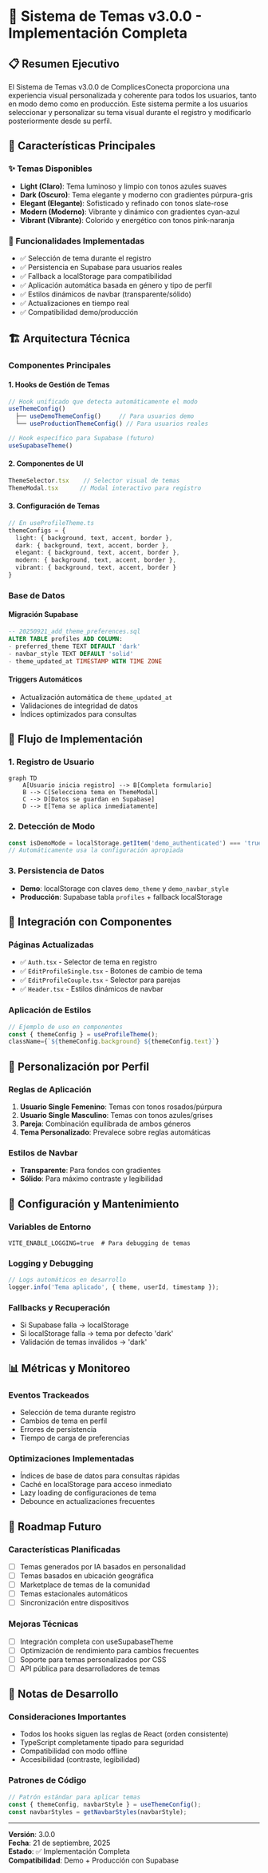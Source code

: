 # 🎨 Sistema de Temas v3.0.0 - Implementación Completa

## 📋 Resumen Ejecutivo

El Sistema de Temas v3.0.0 de ComplicesConecta proporciona una experiencia visual personalizada y coherente para todos los usuarios, tanto en modo demo como en producción. Este sistema permite a los usuarios seleccionar y personalizar su tema visual durante el registro y modificarlo posteriormente desde su perfil.

## 🚀 Características Principales

### ✨ Temas Disponibles
- **Light (Claro)**: Tema luminoso y limpio con tonos azules suaves
- **Dark (Oscuro)**: Tema elegante y moderno con gradientes púrpura-gris
- **Elegant (Elegante)**: Sofisticado y refinado con tonos slate-rose
- **Modern (Moderno)**: Vibrante y dinámico con gradientes cyan-azul
- **Vibrant (Vibrante)**: Colorido y energético con tonos pink-naranja

### 🎯 Funcionalidades Implementadas
- ✅ Selección de tema durante el registro
- ✅ Persistencia en Supabase para usuarios reales
- ✅ Fallback a localStorage para compatibilidad
- ✅ Aplicación automática basada en género y tipo de perfil
- ✅ Estilos dinámicos de navbar (transparente/sólido)
- ✅ Actualizaciones en tiempo real
- ✅ Compatibilidad demo/producción

## 🏗️ Arquitectura Técnica

### Componentes Principales

#### 1. Hooks de Gestión de Temas
```typescript
// Hook unificado que detecta automáticamente el modo
useThemeConfig() 
  ├── useDemoThemeConfig()     // Para usuarios demo
  └── useProductionThemeConfig() // Para usuarios reales

// Hook específico para Supabase (futuro)
useSupabaseTheme()
```

#### 2. Componentes de UI
```typescript
ThemeSelector.tsx    // Selector visual de temas
ThemeModal.tsx      // Modal interactivo para registro
```

#### 3. Configuración de Temas
```typescript
// En useProfileTheme.ts
themeConfigs = {
  light: { background, text, accent, border },
  dark: { background, text, accent, border },
  elegant: { background, text, accent, border },
  modern: { background, text, accent, border },
  vibrant: { background, text, accent, border }
}
```

### Base de Datos

#### Migración Supabase
```sql
-- 20250921_add_theme_preferences.sql
ALTER TABLE profiles ADD COLUMN:
- preferred_theme TEXT DEFAULT 'dark'
- navbar_style TEXT DEFAULT 'solid' 
- theme_updated_at TIMESTAMP WITH TIME ZONE
```

#### Triggers Automáticos
- Actualización automática de `theme_updated_at`
- Validaciones de integridad de datos
- Índices optimizados para consultas

## 🔄 Flujo de Implementación

### 1. Registro de Usuario
```mermaid
graph TD
    A[Usuario inicia registro] --> B[Completa formulario]
    B --> C[Selecciona tema en ThemeModal]
    C --> D[Datos se guardan en Supabase]
    D --> E[Tema se aplica inmediatamente]
```

### 2. Detección de Modo
```typescript
const isDemoMode = localStorage.getItem('demo_authenticated') === 'true';
// Automáticamente usa la configuración apropiada
```

### 3. Persistencia de Datos
- **Demo**: localStorage con claves `demo_theme` y `demo_navbar_style`
- **Producción**: Supabase tabla `profiles` + fallback localStorage

## 📱 Integración con Componentes

### Páginas Actualizadas
- ✅ `Auth.tsx` - Selector de tema en registro
- ✅ `EditProfileSingle.tsx` - Botones de cambio de tema
- ✅ `EditProfileCouple.tsx` - Selector para parejas
- ✅ `Header.tsx` - Estilos dinámicos de navbar

### Aplicación de Estilos
```typescript
// Ejemplo de uso en componentes
const { themeConfig } = useProfileTheme();
className={`${themeConfig.background} ${themeConfig.text}`}
```

## 🎨 Personalización por Perfil

### Reglas de Aplicación
1. **Usuario Single Femenino**: Temas con tonos rosados/púrpura
2. **Usuario Single Masculino**: Temas con tonos azules/grises
3. **Pareja**: Combinación equilibrada de ambos géneros
4. **Tema Personalizado**: Prevalece sobre reglas automáticas

### Estilos de Navbar
- **Transparente**: Para fondos con gradientes
- **Sólido**: Para máximo contraste y legibilidad

## 🔧 Configuración y Mantenimiento

### Variables de Entorno
```env
VITE_ENABLE_LOGGING=true  # Para debugging de temas
```

### Logging y Debugging
```typescript
// Logs automáticos en desarrollo
logger.info('Tema aplicado', { theme, userId, timestamp });
```

### Fallbacks y Recuperación
- Si Supabase falla → localStorage
- Si localStorage falla → tema por defecto 'dark'
- Validación de temas inválidos → 'dark'

## 📊 Métricas y Monitoreo

### Eventos Trackeados
- Selección de tema durante registro
- Cambios de tema en perfil
- Errores de persistencia
- Tiempo de carga de preferencias

### Optimizaciones Implementadas
- Índices de base de datos para consultas rápidas
- Caché en localStorage para acceso inmediato
- Lazy loading de configuraciones de tema
- Debounce en actualizaciones frecuentes

## 🚀 Roadmap Futuro

### Características Planificadas
- [ ] Temas generados por IA basados en personalidad
- [ ] Temas basados en ubicación geográfica
- [ ] Marketplace de temas de la comunidad
- [ ] Temas estacionales automáticos
- [ ] Sincronización entre dispositivos

### Mejoras Técnicas
- [ ] Integración completa con useSupabaseTheme
- [ ] Optimización de rendimiento para cambios frecuentes
- [ ] Soporte para temas personalizados por CSS
- [ ] API pública para desarrolladores de temas

## 📝 Notas de Desarrollo

### Consideraciones Importantes
- Todos los hooks siguen las reglas de React (orden consistente)
- TypeScript completamente tipado para seguridad
- Compatibilidad con modo offline
- Accesibilidad (contraste, legibilidad)

### Patrones de Código
```typescript
// Patrón estándar para aplicar temas
const { themeConfig, navbarStyle } = useThemeConfig();
const navbarStyles = getNavbarStyles(navbarStyle);
```

---

**Versión**: 3.0.0  
**Fecha**: 21 de septiembre, 2025  
**Estado**: ✅ Implementación Completa  
**Compatibilidad**: Demo + Producción con Supabase

